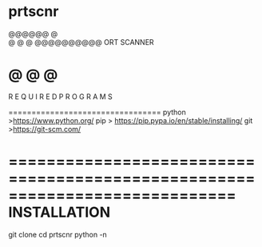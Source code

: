 # prtscnr
@@@@@@
@   
@      @
         @
@@@@@@@@@@  ORT SCANNER

@
@
@
=================================

R E Q U I R E D   P R O G R A M S


=================================
python  >https://www.python.org/
pip > https://pip.pypa.io/en/stable/installing/
git >https://git-scm.com/

============================================================================
                                INSTALLATION
============================================================================
git clone
cd prtscnr
python <exaple ip> <exaple port> -n
    
   



